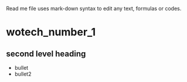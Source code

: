 Read me file uses mark-down syntax to edit any text, formulas or codes.

# wotech_number_1

## second level heading
- bullet
- bullet2

